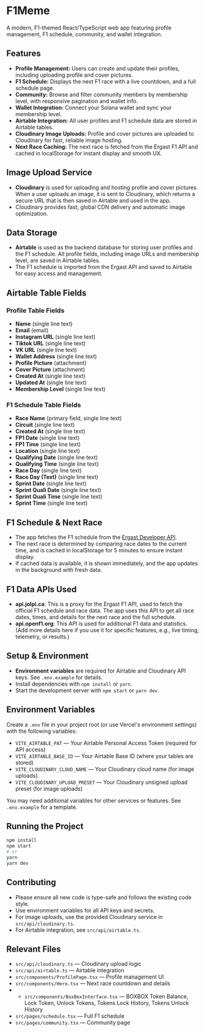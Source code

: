 # F1Meme

A modern, F1-themed React/TypeScript web app featuring profile management, F1 schedule, community, and wallet integration.

## Features
- **Profile Management:** Users can create and update their profiles, including uploading profile and cover pictures.
- **F1 Schedule:** Displays the next F1 race with a live countdown, and a full schedule page.
- **Community:** Browse and filter community members by membership level, with responsive pagination and wallet info.
- **Wallet Integration:** Connect your Solana wallet and sync your membership level.
- **Airtable Integration:** All user profiles and F1 schedule data are stored in Airtable tables.
- **Cloudinary Image Uploads:** Profile and cover pictures are uploaded to Cloudinary for fast, reliable image hosting.
- **Next Race Caching:** The next race is fetched from the Ergast F1 API and cached in localStorage for instant display and smooth UX.

## Image Upload Service
- **Cloudinary** is used for uploading and hosting profile and cover pictures. When a user uploads an image, it is sent to Cloudinary, which returns a secure URL that is then saved in Airtable and used in the app.
- Cloudinary provides fast, global CDN delivery and automatic image optimization.

## Data Storage
- **Airtable** is used as the backend database for storing user profiles and the F1 schedule. All profile fields, including image URLs and membership level, are saved in Airtable tables.
- The F1 schedule is imported from the Ergast API and saved to Airtable for easy access and management.

## Airtable Table Fields

### Profile Table Fields
- **Name** (single line text)
- **Email** (email)
- **Instagram URL** (single line text)
- **Tiktok URL** (single line text)
- **VK URL** (single line text)
- **Wallet Address** (single line text)
- **Profile Picture** (attachment)
- **Cover Picture** (attachment)
- **Created At** (single line text)
- **Updated At** (single line text)
- **Membership Level** (single line text)

### F1 Schedule Table Fields
- **Race Name** (primary field, single line text)
- **Circuit** (single line text)
- **Created At** (single line text)
- **FP1 Date** (single line text)
- **FP1 Time** (single line text)
- **Location** (single line text)
- **Qualifying Date** (single line text)
- **Qualifying Time** (single line text)
- **Race Day** (single line text)
- **Race Day (Text)** (single line text)
- **Sprint Date** (single line text)
- **Sprint Quali Date** (single line text)
- **Sprint Quali Time** (single line text)
- **Sprint Time** (single line text)

## F1 Schedule & Next Race
- The app fetches the F1 schedule from the [Ergast Developer API](https://ergast.com/mrd/).
- The next race is determined by comparing race dates to the current time, and is cached in localStorage for 5 minutes to ensure instant display.
- If cached data is available, it is shown immediately, and the app updates in the background with fresh data.

## F1 Data APIs Used

- **api.jolpi.ca**: This is a proxy for the Ergast F1 API, used to fetch the official F1 schedule and race data. The app uses this API to get all race dates, times, and details for the next race and the full schedule.
- **api.openf1.org**: This API is used for additional F1 data and statistics. (Add more details here if you use it for specific features, e.g., live timing, telemetry, or results.)

## Setup & Environment
- **Environment variables** are required for Airtable and Cloudinary API keys. See `.env.example` for details.
- Install dependencies with `npm install` or `yarn`.
- Start the development server with `npm start` or `yarn dev`.

## Environment Variables

Create a `.env` file in your project root (or use Vercel's environment settings) with the following variables:

- `VITE_AIRTABLE_PAT` — Your Airtable Personal Access Token (required for API access)
- `VITE_AIRTABLE_BASE_ID` — Your Airtable Base ID (where your tables are stored)
- `VITE_CLOUDINARY_CLOUD_NAME` — Your Cloudinary cloud name (for image uploads)
- `VITE_CLOUDINARY_UPLOAD_PRESET` — Your Cloudinary unsigned upload preset (for image uploads)

You may need additional variables for other services or features. See `.env.example` for a template.

## Running the Project
```bash
npm install
npm start
# or
yarn
yarn dev
```

## Contributing
- Please ensure all new code is type-safe and follows the existing code style.
- Use environment variables for all API keys and secrets.
- For image uploads, use the provided Cloudinary service in `src/api/cloudinary.ts`.
- For Airtable integration, see `src/api/airtable.ts`.

## Relevant Files
- `src/api/cloudinary.ts` — Cloudinary upload logic
- `src/api/airtable.ts` — Airtable integration
- `src/components/ProfilePage.tsx` — Profile management UI
- `src/components/Hero.tsx` — Next race countdown and details
- - `src/components/BoxBoxInterface.tsx` — BOXBOX Token Balance, Lock Token, Unlock Tokens, Tokens Lock History, Tokens Unlock History
- `src/pages/schedule.tsx` — Full F1 schedule
- `src/pages/community.tsx` — Community page


